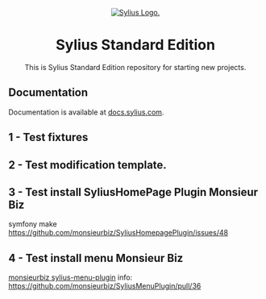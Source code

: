<p align="center">
    <a href="https://sylius.com" target="_blank">
        <picture>
          <source media="(prefers-color-scheme: dark)" srcset="https://media.sylius.com/sylius-logo-800-dark.png">
          <source media="(prefers-color-scheme: light)" srcset="https://media.sylius.com/sylius-logo-800.png">
          <img alt="Sylius Logo." src="https://media.sylius.com/sylius-logo-800.png">
        </picture>
    </a>
</p>

<h1 align="center">Sylius Standard Edition</h1>

<p align="center">This is Sylius Standard Edition repository for starting new projects.</p>

## Documentation

Documentation is available at [docs.sylius.com](http://docs.sylius.com).


## 1 - Test fixtures

## 2 - Test modification template.

## 3 - Test install SyliusHomePage Plugin Monsieur Biz

symfony make
https://github.com/monsieurbiz/SyliusHomepagePlugin/issues/48

## 4 - Test install menu Monsieur Biz

[monsieurbiz sylius-menu-plugin](https://github.com/monsieurbiz/SyliusMenuPlugin)
info: https://github.com/monsieurbiz/SyliusMenuPlugin/pull/36